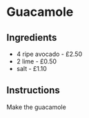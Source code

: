 # Guacamole
## Ingredients
* 4 ripe avocado - £2.50
* 2 lime - £0.50
* salt - £1.10
## Instructions
Make the guacamole
